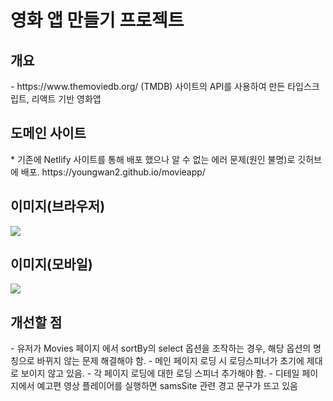 <h1>영화 앱 만들기 프로젝트</h1>

<h2>개요</h2>
<p>- https://www.themoviedb.org/ (TMDB) 사이트의 API를 사용하여 만든 타입스크립트, 리액트 기반 영화앱</p>

<h2>도메인 사이트</h2>
* 기존에 Netlify 사이트를 통해 배포 했으나 알 수 없는 에러 문제(원인 불명)로 깃허브에 배포.
https://youngwan2.github.io/movieapp/


<h2>이미지(브라우저)</h2>
<img src="https://user-images.githubusercontent.com/107159871/222892571-35738ee3-8437-4754-ac67-fe17696ea0a5.png"></img>

<h2>이미지(모바일)</h2>
<img src="https://user-images.githubusercontent.com/107159871/222892963-a75ef8d8-aafb-4e2f-ab80-ad5e91515874.png"></img>

<h2>개선할 점</h2>
- 유저가 Movies 페이지 에서 sortBy의 select 옵션을 조작하는 경우, 해당 옵션의 명칭으로 바뀌지 않는 문제 해결해야 함.
- 메인 페이지 로딩 시 로딩스피너가 초기에 제대로 보이지 않고 있음.
- 각 페이지 로딩에 대한 로딩 스피너 추가해야 함.
- 디테일 페이지에서 예고편 영상 플레이어를 실행하면 samsSite 관련 경고 문구가 뜨고 있음
